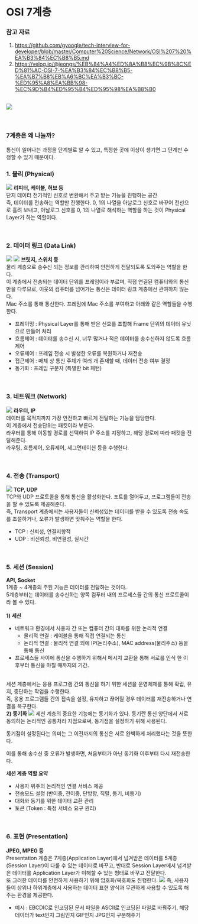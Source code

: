 # OSI 7계층

### 참고 자료
1. https://github.com/gyoogle/tech-interview-for-developer/blob/master/Computer%20Science/Network/OSI%207%20%EA%B3%84%EC%B8%B5.md
2. https://velog.io/@jeongs/%EB%84%A4%ED%8A%B8%EC%9B%8C%ED%81%AC-OSI-7-%EA%B3%84%EC%B8%B5-%EA%B7%B8%EB%A6%BC%EA%B3%BC-%ED%95%A8%EA%BB%98-%EC%9D%B4%ED%95%B4%ED%95%98%EA%B8%B0

<br>
<img src="https://user-images.githubusercontent.com/81568304/173191676-475787db-6481-4502-b19a-180c9997056e.png">
<br><br><br>


### 7계층은 왜 나눌까?
<p>
통신이 일어나는 과정을 단계별로 알 수 있고, 특정한 곳에 이상이 생기면 그 단계만 수정할 수 있기 때문이다.
</p>

### 1. 물리 (Physical)
<p>
<img src="https://user-images.githubusercontent.com/81568304/173191962-579d07c0-4abc-4ef7-97cc-26dd75548d7e.png">
<strong>리피터, 케이블, 허브 등</strong>
<br/>
단지 데이터 전기적인 신호로 변환해서 주고 받는 기능을 진행하는 공간
<br/>
즉, 데이터를 전송하는 역할만 진행한다. 0, 1의 나열을 아날로그 신호로 바꾸어 전선으로 흘려 보내고, 아날로그 신호를 0, 1의 나열로 해석하는 역할을 하는 것이 Physical Layer가 하는 역할이다.
</p>
<br/>

### 2. 데이터 링크 (Data Link)
<p>
<img src="https://user-images.githubusercontent.com/81568304/173192198-cc5a30a2-454d-428e-83c8-0ce5bb64df02.png">
<img src="https://user-images.githubusercontent.com/81568304/173192219-74f7de2a-33b1-42ef-9f30-d0d91ea734b3.png">
<strong>브릿지, 스위치 등</strong>
<br>
물리 계층으로 송수신 되는 정보를 관리하여 안전하게 전달되도록 도와주는 역할을 한다.
<br>
이 계층에서 전송되는 데이터 단위를 프레임이라 부르며, 직접 연결된 컴퓨터와의 통신만을 다루므로, 이웃의 컴퓨터를 넘어가는 통신은 데이터 링크 계층에선 관여하지 않는다.
<br>
Mac 주소를 통해 통신한다. 프레임에 Mac 주소를 부여하고 아래와 같은 역할들을 수행한다.

- 프레이밍 : Physical Layer를 통해 받은 신호를 조합해 Frame 단위의 데이터 유닛으로 만들어 처리
- 흐름제어 : 데이터를 송수신 시, 너무 많거나 적은 데이터를 송수신하지 않도록 흐름제어
- 오류제어 : 프레임 전송 시 발생한 오류를 복원하거나 재전송
- 접근제어 : 매체 상 통신 주체가 여러 개 존재할 때, 데이터 전송 여부 결정
- 동기화 : 프레임 구분자 (특별한 bit 패턴)
</p>
<br>

### 3. 네트워크 (Network)
<p>
<img src="https://user-images.githubusercontent.com/81568304/173192532-d5a50a7c-6971-4f53-b6ad-d64bee4d9135.png">
<strong>라우터, IP</strong>
<br>
데이터를 목적지까지 가장 안전하고 빠르게 전달하는 기능을 담당한다.
<br>
이 계층에서 전송단위는 패킷이라 부른다.
<br>
라우터를 통해 이동할 경로를 선택하여 IP 주소를 지정하고, 해당 경로에 따라 패킷을 전달해준다.
<br>
라우팅, 흐름제어, 오류제어, 세그먼테이션 등을 수행한다.
</p>
<br>

### 4. 전송 (Transport)
<p>
<img src="https://user-images.githubusercontent.com/81568304/173192678-cb24180b-c3ca-4319-9467-c50aaab0a955.png">
<strong>TCP, UDP</strong>
<br>
TCP와 UDP 프로토콜을 통해 통신을 활성화한다. 포트를 열어두고, 프로그램들이 전송을 할 수 있도록 제공해준다.
<br>
즉, Transport 계층에서는 사용자들이 신뢰성있는 데이터를 받을 수 있도록 전송 속도를 조절하거나, 오류가 발생하면 맞춰주는 역할을 한다.

- TCP : 신뢰성, 연결지향적
- UDP : 비신뢰성, 비연결성, 실시간
</p>
<br>

### 5. 세션 (Session)
<p>
<strong>API, Socket</strong>
<br>
1계층 ~ 4계층의 주된 기능은 데이터를 전달하는 것이다.
<br>
5계층부터는 데이터를 송수신하는 양쪽 컴푸터 내의 프로세스들 간의 통신 프로토콜이라 볼 수 있다.
<br><br>
<strong>1) 세션</strong>
<br>

- 네트워크 환경에서 사용자 간 또는 컴퓨터 간의 대화를 위한 논리적 연결
	- 물리적 연결 : 케이블을 통해 직접 연결되는 통신
	- 논리적 연결 : 물리적 연결 외에 IP(논리주소), MAC  address(물리주소) 등을 통해 통신
- 프로세스들 사이에 통신을 수행하기 위해서 메시지 교환을 통해 서로를 인식 한 이후부터 통신을 마칠 때까지의 기간.

<br>
세션 계층에서는 응용 프로그램 간의 통신을 하기 위한 세션을 운영체제를 통해 확립, 유지, 중단하는 작업을 수행한다.
<br>
즉, 응용 프로그램들 간의 접속을 설정, 유지하고 끊어질 경우 데이터를 재전송하거나 연결을 복구한다.


<br>
<strong>2) 동기화</strong>
<img src="https://user-images.githubusercontent.com/81568304/173193214-e6b771cd-99a0-4ca4-8825-83caddb0df96.png">
세션 계층의 중요한 기능에는 동기화가 있다. 동기란 통신 양단에서 서로 동의하는 논리적인 공통처리 지점으로써, 동기점을 설정하기 위해 사용된다.

동기점이 설정된다는 의미는 그 이전까지의 통신은 서로 완벽하게 처리했다는 것을 뜻한다.

이를 통해 송수신 중 오류가 발생하면, 처음부터가 아닌 동기화 이후부터 다시 재전송한다.
<br>

<strong>세션 계층 역할 요약</strong>

- 사용자 위주의 논리적인 연결 서비스 제공
- 전송모드 설정 (반이중, 전이중, 단방향, 직렬, 동기, 비동기)
- 대화와 동기를 위한 데이터 교환 관리
- 토큰 (Token : 특정 서비스 요구 권리)
</p>
<br>

### 6. 표현 (Presentation)
<p>
<strong>JPEG, MPEG 등</strong>
<br>
Presentation 계층은 7계층(Application Layer)에서 넘겨받은 데이터를 5계층(Session Layer)이 다룰 수 있는 데이터로 바꾸고, 반대로 Session Layer에서 넘겨받은 데이터를 Application Layer가 이해할 수 있는 형태로 바꾸고 전달한다.
<br>
또 그러한 데이터를 안전하게 사용하기 위해 암호화/복호화도 진행한다.
<img src="https://user-images.githubusercontent.com/81568304/173193631-6593ce4f-8b2c-470b-a245-475c14d79765.png">
즉, 사용자들이 상위나 하위계층에서 사용하는 데이터 표현 양식과 무관하게 사용할 수 있도록 해주는 환경을 제공한다.

- 예시 : EBCDIC로 인코딩된 문서 파일을 ASCII로 인코딩된 파일로 바꿔주기, 해당 데이터가 text인지 그림인지 GIF인지 JPG인지 구분해주기
</p>
<br>




